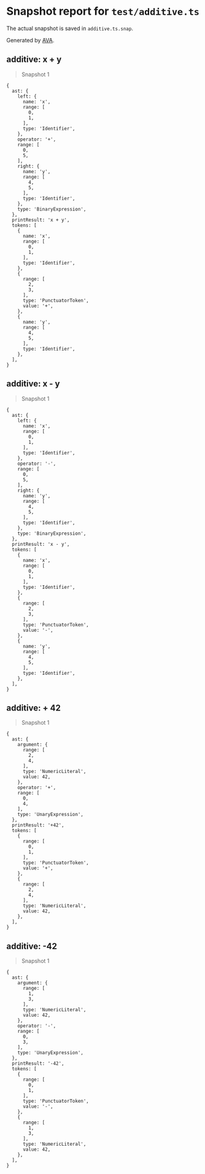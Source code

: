 # Snapshot report for `test/additive.ts`

The actual snapshot is saved in `additive.ts.snap`.

Generated by [AVA](https://avajs.dev).

## additive: x + y

> Snapshot 1

    {
      ast: {
        left: {
          name: 'x',
          range: [
            0,
            1,
          ],
          type: 'Identifier',
        },
        operator: '+',
        range: [
          0,
          5,
        ],
        right: {
          name: 'y',
          range: [
            4,
            5,
          ],
          type: 'Identifier',
        },
        type: 'BinaryExpression',
      },
      printResult: 'x + y',
      tokens: [
        {
          name: 'x',
          range: [
            0,
            1,
          ],
          type: 'Identifier',
        },
        {
          range: [
            2,
            3,
          ],
          type: 'PunctuatorToken',
          value: '+',
        },
        {
          name: 'y',
          range: [
            4,
            5,
          ],
          type: 'Identifier',
        },
      ],
    }

## additive: x - y

> Snapshot 1

    {
      ast: {
        left: {
          name: 'x',
          range: [
            0,
            1,
          ],
          type: 'Identifier',
        },
        operator: '-',
        range: [
          0,
          5,
        ],
        right: {
          name: 'y',
          range: [
            4,
            5,
          ],
          type: 'Identifier',
        },
        type: 'BinaryExpression',
      },
      printResult: 'x - y',
      tokens: [
        {
          name: 'x',
          range: [
            0,
            1,
          ],
          type: 'Identifier',
        },
        {
          range: [
            2,
            3,
          ],
          type: 'PunctuatorToken',
          value: '-',
        },
        {
          name: 'y',
          range: [
            4,
            5,
          ],
          type: 'Identifier',
        },
      ],
    }

## additive: + 42

> Snapshot 1

    {
      ast: {
        argument: {
          range: [
            2,
            4,
          ],
          type: 'NumericLiteral',
          value: 42,
        },
        operator: '+',
        range: [
          0,
          4,
        ],
        type: 'UnaryExpression',
      },
      printResult: '+42',
      tokens: [
        {
          range: [
            0,
            1,
          ],
          type: 'PunctuatorToken',
          value: '+',
        },
        {
          range: [
            2,
            4,
          ],
          type: 'NumericLiteral',
          value: 42,
        },
      ],
    }

## additive: -42

> Snapshot 1

    {
      ast: {
        argument: {
          range: [
            1,
            3,
          ],
          type: 'NumericLiteral',
          value: 42,
        },
        operator: '-',
        range: [
          0,
          3,
        ],
        type: 'UnaryExpression',
      },
      printResult: '-42',
      tokens: [
        {
          range: [
            0,
            1,
          ],
          type: 'PunctuatorToken',
          value: '-',
        },
        {
          range: [
            1,
            3,
          ],
          type: 'NumericLiteral',
          value: 42,
        },
      ],
    }
